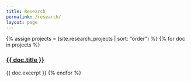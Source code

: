 ```yaml
---
title: Research
permalink: /research/
layout: page
---
```

<div>
  {% assign projects = (site.research_projects | sort: "order") %}
  {% for doc in projects %}
      <a href="{{ doc.url }}"><h3>{{ doc.title }}</h3></a>
      {{ doc.excerpt }}
  {% endfor %}
</div>

